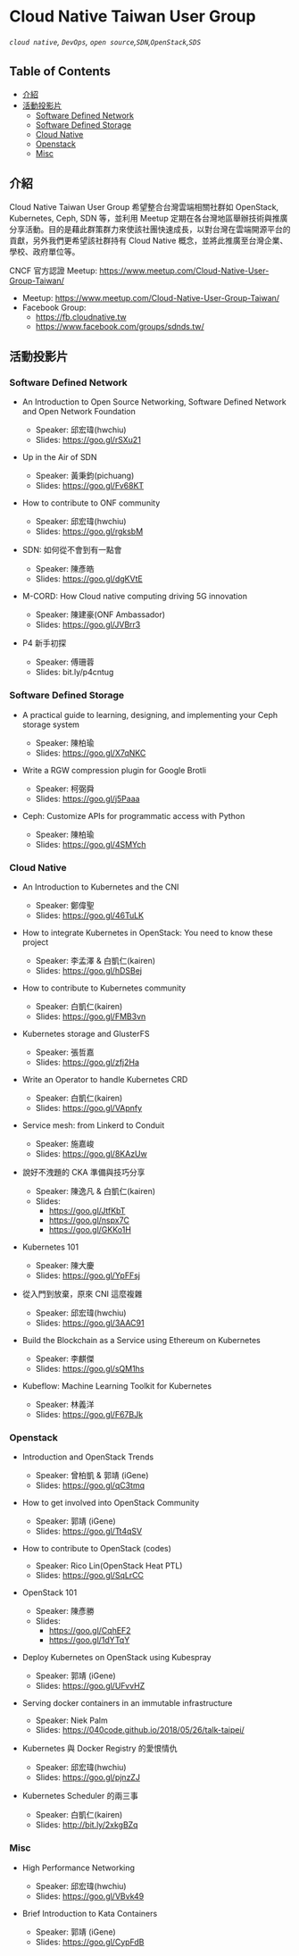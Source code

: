 # Cloud Native Taiwan User Group

###### `cloud native`, `DevOps`, `open source`,`SDN`,`OpenStack`,`SDS`


## Table of Contents
- [介紹](#介紹)
- [活動投影片](#活動投影片)
    - [Software Defined Network](#software-defined-network)
    - [Software Defined Storage](#software-defined-storage)
    - [Cloud Native](#cloud-native)
    - [Openstack](#openstack)
    - [Misc](#misc)

## 介紹
Cloud Native Taiwan User Group 希望整合台灣雲端相關社群如 OpenStack, Kubernetes, Ceph, SDN 等，並利用 Meetup 定期在各台灣地區舉辦技術與推廣分享活動。目的是藉此群策群力來使該社團快速成長，以對台灣在雲端開源平台的貢獻，另外我們更希望該社群持有 Cloud Native 概念，並將此推廣至台灣企業、學校、政府單位等。

CNCF 官方認證 Meetup: https://www.meetup.com/Cloud-Native-User-Group-Taiwan/

- Meetup: https://www.meetup.com/Cloud-Native-User-Group-Taiwan/
- Facebook Group:
    - https://fb.cloudnative.tw
    - https://www.facebook.com/groups/sdnds.tw/

## 活動投影片
### Software Defined Network
- An Introduction to Open Source Networking, Software Defined Network and Open Network Foundation
    - Speaker: 邱宏瑋(hwchiu)
    - Slides: https://goo.gl/rSXu21

- Up in the Air of SDN
    - Speaker: 黃秉鈞(pichuang)
    - Slides: https://goo.gl/Fv68KT

- How to contribute to ONF community
    - Speaker: 邱宏瑋(hwchiu)
    - Slides: https://goo.gl/rgksbM

- SDN: 如何從不會到有一點會
    - Speaker: 陳彥皓
    - Slides: https://goo.gl/dgKVtE

- M-CORD: How Cloud native computing driving 5G innovation
    - Speaker: 陳建豪(ONF Ambassador)
    - Slides: https://goo.gl/JVBrr3

- P4 新手初探
    - Speaker: 傅珊蓉
    - Slides: bit.ly/p4cntug

### Software Defined Storage
- A practical guide to learning, designing, and implementing your Ceph storage system
    - Speaker: 陳柏瑜
    - Slides: https://goo.gl/X7qNKC

- Write a RGW compression plugin for Google Brotli
    - Speaker: 柯弼舜
    - Slides: https://goo.gl/j5Paaa

- Ceph: Customize APIs for programmatic access with Python
    - Speaker: 陳柏瑜
    - Slides: https://goo.gl/4SMYch

### Cloud Native
- An Introduction to Kubernetes and the CNI
    - Speaker: 鄭偉聖
    - Slides: https://goo.gl/46TuLK

- How to integrate Kubernetes in OpenStack: You need to know these project
    - Speaker: 李孟澤 & 白凱仁(kairen)
    - Slides: https://goo.gl/hDSBej

- How to contribute to Kubernetes community
    - Speaker: 白凱仁(kairen)
    - Slides: https://goo.gl/FMB3vn

- Kubernetes storage and GlusterFS
    - Speaker: 張哲嘉
    - Slides: https://goo.gl/zfj2Ha

- Write an Operator to handle Kubernetes CRD
    - Speaker: 白凱仁(kairen)
    - Slides: https://goo.gl/VApnfy

- Service mesh: from Linkerd to Conduit
    - Speaker: 施嘉峻
    - Slides: https://goo.gl/8KAzUw

- 說好不洩題的 CKA 準備與技巧分享
    - Speaker: 陳逸凡 & 白凱仁(kairen)
    - Slides:
        - https://goo.gl/JtfKbT
        - https://goo.gl/nspx7C
        - https://goo.gl/GKKo1H

- Kubernetes 101
    - Speaker: 陳大慶
    - Slides: https://goo.gl/YpFFsj

- 從入門到放棄，原來 CNI 這麼複雜
    - Speaker: 邱宏瑋(hwchiu)
    - Slides: https://goo.gl/3AAC91

- Build the Blockchain as a Service  using Ethereum on Kubernetes
    - Speaker: 李麒傑
    - Slides: https://goo.gl/sQM1hs

- Kubeflow: Machine Learning Toolkit for Kubernetes
    - Speaker: 林義洋
    - Slides: https://goo.gl/F67BJk

### Openstack
- Introduction and OpenStack Trends
    - Speaker: 曾柏凱 & 郭靖 (iGene)
    - Slides: https://goo.gl/qC3tmq

- How to get involved into OpenStack Community
    - Speaker: 郭靖 (iGene)
    - Slides: https://goo.gl/Tt4qSV

- How to contribute to OpenStack (codes)
    - Speaker: Rico Lin(OpenStack Heat PTL)
    - Slides: https://goo.gl/SqLrCC

- OpenStack 101
    - Speaker: 陳彥勝
    - Slides:
        - https://goo.gl/CqhEF2
        - https://goo.gl/1dYTqY

- Deploy Kubernetes on OpenStack using Kubespray
    - Speaker: 郭靖 (iGene)
    - Slides: https://goo.gl/UFvvHZ

- Serving docker containers in an immutable infrastructure
    - Speaker: Niek Palm
    - Slides: https://040code.github.io/2018/05/26/talk-taipei/

- Kubernetes 與 Docker Registry 的愛恨情仇
    - Speaker: 邱宏瑋(hwchiu)
    - Slides: https://goo.gl/pjnzZJ

- Kubernetes Scheduler 的兩三事
    - Speaker: 白凱仁(kairen)
    - Slides: http://bit.ly/2xkgBZq

### Misc
- High Performance Networking
    - Speaker: 邱宏瑋(hwchiu)
    - Slides: https://goo.gl/VBvk49

- Brief Introduction to Kata Containers
    - Speaker: 郭靖 (iGene)
    - Slides: https://goo.gl/CypFdB

